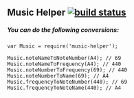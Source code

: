 ## Music Helper [![build status](https://travis-ci.org/TimothyTim/music-helper.svg)](https://travis-ci.org/TimothyTim/music-helper)

##### You can do the following conversions:
```
var Music = require('music-helper');

Music.noteNameToNoteNumber(A4); // 69
Music.noteNameToFrequency(A4); // 440
Music.noteNumberToFrequency(69); // 440
Music.noteNumberToName(69); // A4
Music.frequencyToNoteNumber(440); // 69
Music.frequencyToNoteName(440); // A4
```
